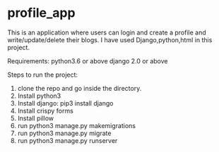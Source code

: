 # profile_app
This is an application where users can login and create a profile and write/update/delete their blogs. I have used Django,python,html in this project.

Requirements:
python3.6 or above
django 2.0 or above

Steps to run the project:
1. clone the repo and go inside the directory.
2. Install python3
3. Install django: pip3 install django
4. Install crispy forms
5. Install pillow
6. run python3 manage.py makemigrations
7. run python3 manage.py migrate
5. run python3 manage.py runserver
